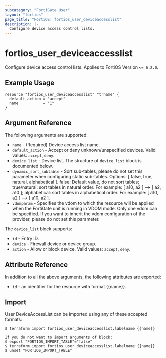 ```yaml
---
subcategory: "FortiGate User"
layout: "fortios"
page_title: "FortiOS: fortios_user_deviceaccesslist"
description: |-
  Configure device access control lists.
---
```


# fortios_user_deviceaccesslist
Configure device access control lists. Applies to FortiOS Version `<= 6.2.0`.

## Example Usage

```hcl
resource "fortios_user_deviceaccesslist" "trname" {
  default_action = "accept"
  name           = "1"
}
```

## Argument Reference

The following arguments are supported:

* `name` - (Required) Device access list name.
* `default_action` - Accept or deny unknown/unspecified devices. Valid values: `accept`, `deny`.
* `device_list` - Device list. The structure of `device_list` block is documented below.
* `dynamic_sort_subtable` - Sort sub-tables, please do not set this parameter when configuring static sub-tables. Options: [ false, true, natural, alphabetical ]. false: Default value, do not sort tables; true/natural: sort tables in natural order. For example: [ a10, a2 ] --> [ a2, a10 ]; alphabetical: sort tables in alphabetical order. For example: [ a10, a2 ] --> [ a10, a2 ].
* `vdomparam` - Specifies the vdom to which the resource will be applied when the FortiGate unit is running in VDOM mode. Only one vdom can be specified. If you want to inherit the vdom configuration of the provider, please do not set this parameter.

The `device_list` block supports:

* `id` - Entry ID.
* `device` - Firewall device or device group.
* `action` - Allow or block device. Valid values: `accept`, `deny`.


## Attribute Reference

In addition to all the above arguments, the following attributes are exported:
* `id` - an identifier for the resource with format {{name}}.

## Import

User DeviceAccessList can be imported using any of these accepted formats:
```
$ terraform import fortios_user_deviceaccesslist.labelname {{name}}

If you do not want to import arguments of block:
$ export "FORTIOS_IMPORT_TABLE"="false"
$ terraform import fortios_user_deviceaccesslist.labelname {{name}}
$ unset "FORTIOS_IMPORT_TABLE"
```
